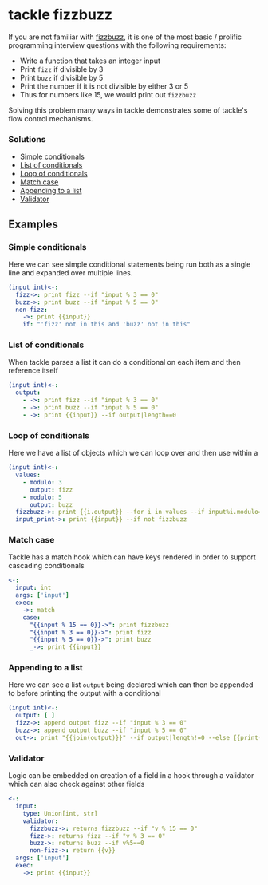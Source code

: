 # tackle fizzbuzz

If you are not familiar with [fizzbuzz](https://wiki.c2.com/?FizzBuzzTest), it is one of the most basic / prolific programming interview questions with the following requirements:

- Write a function that takes an integer input
- Print `fizz` if divisible by 3
- Print `buzz` if divisible by 5
- Print the number if it is not divisible by either 3 or 5
- Thus for numbers like 15, we would print out `fizzbuzz`

Solving this problem many ways in tackle demonstrates some of tackle's flow control mechanisms.

### Solutions

[//]: # (--start-table--)

- [Simple conditionals](conditionals.yaml)
- [List of conditionals](list-conditionals.yaml)
- [Loop of conditionals](loop-conditional.yaml)
- [Match case](match-case.yaml)
- [Appending to a list](list-append.yaml)
- [Validator](validator.yaml)

[//]: # (--end-table--)

## Examples

[//]: # (--start-sections--)


### Simple conditionals

Here we can see simple conditional statements being run both as a single line and expanded over multiple lines.

```yaml
(input int)<-:
  fizz->: print fizz --if "input % 3 == 0"
  buzz->: print buzz --if "input % 5 == 0"
  non-fizz:
    ->: print {{input}}
    if: "'fizz' not in this and 'buzz' not in this"
```

### List of conditionals

When tackle parses a list it can do a conditional on each item and then reference itself

```yaml
(input int)<-:
  output:
    - ->: print fizz --if "input % 3 == 0"
    - ->: print buzz --if "input % 5 == 0"
    - ->: print {{input}} --if output|length==0
```

### Loop of conditionals

Here we have a list of objects which we can loop over and then use within a

```yaml
(input int)<-:
  values:
    - modulo: 3
      output: fizz
    - modulo: 5
      output: buzz
  fizzbuzz->: print {{i.output}} --for i in values --if input%i.modulo==0
  input_print->: print {{input}} --if not fizzbuzz

```

### Match case

Tackle has a match hook which can have keys rendered in order to support cascading conditionals

```yaml
<-:
  input: int
  args: ['input']
  exec:
    ->: match
    case:
      "{{input % 15 == 0}}->": print fizzbuzz
      "{{input % 3 == 0}}->": print fizz
      "{{input % 5 == 0}}->": print buzz
      _->: print {{input}}

```

### Appending to a list

Here we can see a list `output` being declared which can then be appended to before printing the output with a conditional

```yaml
(input int)<-:
  output: [ ]
  fizz->: append output fizz --if "input % 3 == 0"
  buzz->: append output buzz --if "input % 5 == 0"
  out->: print "{{join(output)}}" --if output|length!=0 --else {{print(input)}}
```

### Validator

Logic can be embedded on creation of a field in a hook through a validator which can also check against other fields

```yaml
<-:
  input:
    type: Union[int, str]
    validator:
      fizzbuzz->: returns fizzbuzz --if "v % 15 == 0"
      fizz->: returns fizz --if "v % 3 == 0"
      buzz->: returns buzz --if v%5==0
      non-fizz->: return {{v}}
  args: ['input']
  exec:
    ->: print {{input}}

```

[//]: # (--end-sections--)
